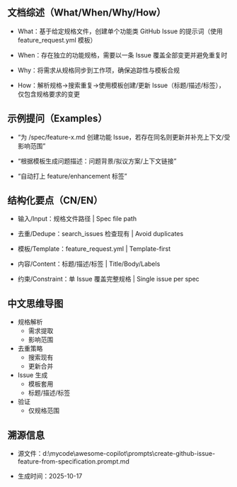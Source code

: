 ## 文档综述（What/When/Why/How）

- What：基于给定规格文件，创建单个功能类 GitHub Issue 的提示词（使用 feature_request.yml 模板）

- When：存在独立的功能规格，需要以一条 Issue 覆盖全部变更并避免重复时

- Why：将需求从规格同步到工作项，确保追踪性与模板合规

- How：解析规格→搜索重复→使用模板创建/更新 Issue（标题/描述/标签），仅包含规格要求的变更

## 示例提问（Examples）

- “为 /spec/feature-x.md 创建功能 Issue，若存在同名则更新并补充上下文/受影响范围”

- “根据模板生成问题描述：问题背景/拟议方案/上下文链接”

- “自动打上 feature/enhancement 标签”

## 结构化要点（CN/EN）

- 输入/Input：规格文件路径 | Spec file path

- 去重/Dedupe：search_issues 检查现有 | Avoid duplicates

- 模板/Template：feature_request.yml | Template-first

- 内容/Content：标题/描述/标签 | Title/Body/Labels

- 约束/Constraint：单 Issue 覆盖完整规格 | Single issue per spec

## 中文思维导图

- 规格解析
  - 需求提取
  - 影响范围
- 去重策略
  - 搜索现有
  - 更新合并
- Issue 生成
  - 模板套用
  - 标题/描述/标签
- 验证
  - 仅规格范围

## 溯源信息

- 源文件：d:\mycode\awesome-copilot\prompts\create-github-issue-feature-from-specification.prompt.md

- 生成时间：2025-10-17

